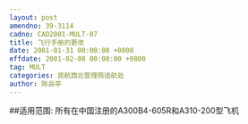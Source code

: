 ```yaml
---
layout: post
amendno: 39-3114
cadno: CAD2001-MULT-07
title: 飞行手册的更改
date: 2001-01-31 00:00:00 +0800
effdate: 2001-02-08 00:00:00 +0800
tag: MULT
categories: 民航西北管理局适航处
author: 陈岳亭
---
```


##适用范围:
所有在中国注册的A300B4-605R和A310-200型飞机

